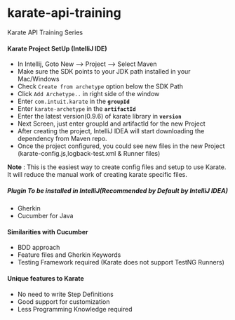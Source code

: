 # karate-api-training
Karate API Training Series


#### Karate Project SetUp (IntelliJ IDE)
 * In Intellij, Goto New --> Project --> Select Maven
 * Make sure the SDK points to your JDK path installed in your Mac/Windows
 * Check `Create from archetype` option below the SDK Path
 * Click `Add Archetype..` in right side of the window
 * Enter `com.intuit.karate` in the **`groupId`**
 * Enter `karate-archetype` in the **`artifactId`**
 * Enter the latest version(0.9.6) of karate library in **`version`**
 * Next Screen, just enter groupId and artifactId for the new Project
 * After creating the project, IntelliJ IDEA will start downloading the dependency from Maven repo.
 * Once the project configured, you could see new files in the new Project (karate-config.js,logback-test.xml & Runner files)
 
  **Note** : This is the easiest way to create config files and setup to use Karate.
 It will reduce the manual work of creating karate specific files.
 
##### Plugin To be installed in IntelliJ(Recommended by Default by IntelliJ IDEA)
 * Gherkin
 * Cucumber for Java


#### Similarities with Cucumber
 * BDD approach
 * Feature files and Gherkin Keywords 
 * Testing Framework required (Karate does not support TestNG Runners)

#### Unique features to Karate
 * No need to write Step Definitions
 * Good support for customization
 * Less Programming Knowledge required
 
